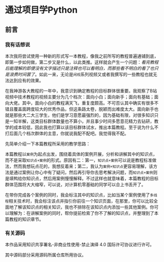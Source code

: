# 通过项目学Python

## 前言

### 我有话想说

本次我将尝试使用一种新的形式写一本教程，像我之前所写的教程普遍通铺到底，即第一步如何做，第二步又是什么，以此类推。这样就会产生一个问题：*看完教程后能理解的即便没有文字描述只是注释也可以看明白，而那些看不明白的看了也只是浪费时间罢了*。如此一来，无论是`闲视`系列视频又或者我撰写的一些教程也就无法达到应有的效果。

在我神游各大教程的一年中，我意识到确定教程的目标群体很重要。我观察了B站视频中技术教程的视频主要分为几个档次：面向小白；面向新手；面向有基础；面向大佬。其中，面向小白的教程满天飞，重复度颇高。不可否认其中确实有很多不错且覆盖面跨度较大的优秀作品，但这条路太卷，脱颖而出难度太大。面向新手也就是那些大二大三学生，他们是学习意愿最强烈的，因为基础有限，对很多知识只是一知半解，这类目标群体数量也不算小，并且事少时间多愿意花精力去钻研，教学的成本较低，因此我也打算以该目标群体试水，推出本篇教程。至于说为什么不打后面几个档次群体的主意，你就说我配不配吧。我觉得我不配。

先简单介绍一下本篇教程所采用的教学思路：

本篇教程以`案例`为起点出发，围绕着具体的案例开展，分析和讲解其中的知识点，而不是采取`知识点+案例`的形式。原因有二：第一，`知识点+案例`可以说是教程标准做法，然而我想玩点花的，我想反着来；第二，我认为`案例+知识点`更容易理解，该方法是通过案例让你心中有了疑问，然后再引导你去思考解决问题，而`知识点+案例`则是填鸭给你知识点，然后用案例慢慢解释。不过这样也就意味着，本篇教程的目标群体范围将大大缩窄，可以说，对计算机零基础的同学可以合上书丢开了。

在带你完成各个案例的同时，我会标注其中的知识点，比如当某个案例使用了`多线程`相关技术时，我会标注该点并指引你前往一个知识页面，在那里，你可以比较全面地了解该知识点的相关知识，我也不排除在该知识点内添加一些其他案例。你可以理解为：在讲解案例的同时，帮你提前检索了你不了解的知识点，并整理到了本篇教程的知识章节。

### 有关源码

本作品采用知识共享署名-非商业性使用-禁止演绎 4.0 国际许可协议进行许可。

其中源码部分采用源码所属仓库所用协议。
